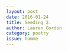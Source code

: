 ```yaml
---
layout: post 
date: 2016-01-24
title: Seeding 2.
author: Lauren Gordon
category: poetry
issue: homme
---
```

